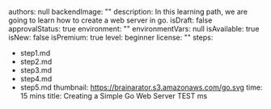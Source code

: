 authors: null
backendImage: ""
description: In this learning path, we are going to learn how to create a web server in go.
isDraft: false
approvalStatus: true
environment: ""
environmentVars: null
isAvailable: true
isNew: false
isPremium: true
level: beginner
license: ""
steps:
- step1.md
- step2.md
- step3.md
- step4.md
- step5.md
thumbnail: https://brainarator.s3.amazonaws.com/go.svg
time: 15 mins
title: Creating a Simple Go Web Server TEST ms
